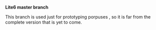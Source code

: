 **Lite6 master branch**

This branch is used just for prototyping porpuses , so it is far from the complete version that is yet to come.
 
